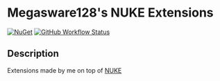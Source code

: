 # Megasware128's NUKE Extensions
[![NuGet](https://img.shields.io/nuget/v/Megasware128.Nuke.Extensions)](https://www.nuget.org/packages/Megasware128.Nuke.Extensions/)
[![GitHub Workflow Status](https://img.shields.io/github/workflow/status/Megasware128/nuke-extensions/pack)](https://github.com/Megasware128/nuke-extensions/actions/workflows/pack.yml)

## Description
Extensions made by me on top of [NUKE](https://nuke.build/)
